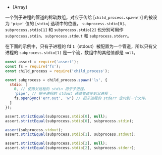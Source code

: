 <!-- YAML
added: v0.7.10
-->

* {Array}

一个到子进程的管道的稀疏数组，对应于传给 [`child_process.spawn()`] 的被设为 `'pipe'` 值的 [`stdio`] 选项中的位置。
`subprocess.stdio[0]`、`subprocess.stdio[1]` 和 `subprocess.stdio[2]` 也分别可用作 `subprocess.stdin`、`subprocess.stdout` 和 `subprocess.stderr`。

在下面的示例中，只有子进程的 fd `1`（stdout）被配置为一个管道，所以只有父进程的 `subprocess.stdio[1]` 是一个流，数组中的其他值都是 `null`。

```js
const assert = require('assert');
const fs = require('fs');
const child_process = require('child_process');

const subprocess = child_process.spawn('ls', {
  stdio: [
    0, // 使用父进程的 stdin 用于子进程。
    'pipe', // 把子进程的 stdout 通过管道传到父进程 。
    fs.openSync('err.out', 'w') // 把子进程的 stderr 定向到一个文件。
  ]
});

assert.strictEqual(subprocess.stdio[0], null);
assert.strictEqual(subprocess.stdio[0], subprocess.stdin);

assert(subprocess.stdout);
assert.strictEqual(subprocess.stdio[1], subprocess.stdout);

assert.strictEqual(subprocess.stdio[2], null);
assert.strictEqual(subprocess.stdio[2], subprocess.stderr);
```


